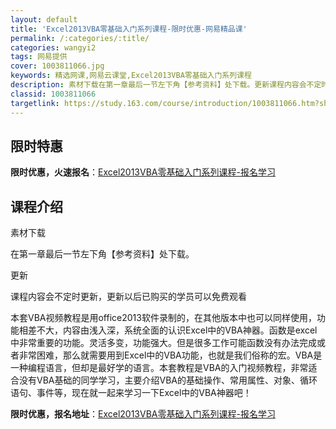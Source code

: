 ```yaml
---
layout: default
title: 'Excel2013VBA零基础入门系列课程-限时优惠-网易精品课'
permalink: /:categories/:title/
categories: wangyi2
tags: 网易提供
cover: 1003811066.jpg
keywords: 精选网课,网易云课堂,Excel2013VBA零基础入门系列课程
description: 素材下载在第一章最后一节左下角【参考资料】处下载。更新课程内容会不定时更新，更新以后已购买的学员可以免费观看本套VBA视
classid: 1003811066
targetlink: https://study.163.com/course/introduction/1003811066.htm?share=1&shareId=1025206652&utm_campaign=share&utm_medium=iphoneShare&utm_source=&utm_u=1025206652
---
```


## 限时特惠

**限时优惠，火速报名**：[Excel2013VBA零基础入门系列课程-报名学习](https://study.163.com/course/introduction/1003811066.htm?share=1&shareId=1025206652&utm_campaign=share&utm_medium=iphoneShare&utm_source=&utm_u=1025206652)

## 课程介绍

素材下载

在第一章最后一节左下角【参考资料】处下载。



更新

课程内容会不定时更新，更新以后已购买的学员可以免费观看



本套VBA视频教程是用office2013软件录制的，在其他版本中也可以同样使用，功能相差不大，内容由浅入深，系统全面的认识Excel中的VBA神器。函数是excel中非常重要的功能。灵活多变，功能强大。但是很多工作可能函数没有办法完成或者非常困难，那么就需要用到Excel中的VBA功能，也就是我们俗称的宏。VBA是一种编程语言，但却是最好学的语言。本套教程是VBA的入门视频教程，非常适合没有VBA基础的同学学习，主要介绍VBA的基础操作、常用属性、对象、循环语句、事件等，现在就一起来学习一下Excel中的VBA神器吧！

**限时优惠，报名地址**：[Excel2013VBA零基础入门系列课程-报名学习](https://study.163.com/course/introduction/1003811066.htm?share=1&shareId=1025206652&utm_campaign=share&utm_medium=iphoneShare&utm_source=&utm_u=1025206652)

